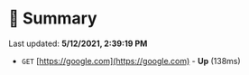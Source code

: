 # 📖 Summary
Last updated: **5/12/2021, 2:39:19 PM**

- `GET` [https://google.com](https://google.com) - **Up** (138ms)
